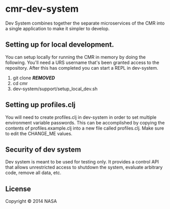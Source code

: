 # cmr-dev-system

Dev System combines together the separate microservices of the CMR into a single application to make it simpler to develop.

## Setting up for local development.

You can setup locally for running the CMR in memory by doing the following. You'll need a URS username that's been granted access to the repository. After this has completed you can start a REPL in dev-system.

1. git clone ***REMOVED***
2. cd cmr
3. dev-system/support/setup_local_dev.sh

## Setting up profiles.clj

You will need to create profiles.clj in dev-system in order to set multiple environment variable passwords.  This can be accomplished by copying the contents of profiles.example.clj into a new file called profiles.clj.  Make sure to edit the CHANGE_ME values.

## Security of dev system

Dev system is meant to be used for testing only. It provides a control API that allows unrestricted access to shutdown the system, evaluate arbitrary code, remove all data, etc.


## License

Copyright © 2014 NASA
